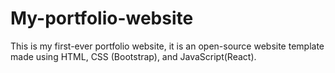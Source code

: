# My-portfolio-website
This is my first-ever portfolio website, it is an open-source website template made using HTML, CSS (Bootstrap), and JavaScript(React).
